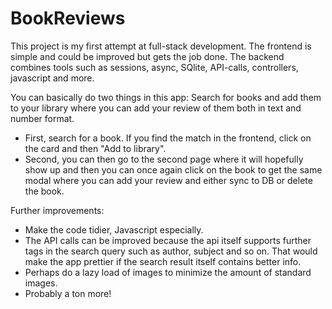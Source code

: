 # BookReviews
This project is my first attempt at full-stack development. The frontend is simple and could be improved but gets the job done. The backend combines tools such as sessions, async, SQlite, API-calls, controllers, javascript and more.

You can basically do two things in this app: 
Search for books and add them to your library where you can add your review of them both in text and number format. 
* First, search for a book. If you find the match in the frontend, click on the card and then "Add to library". 
* Second, you can then go to the second page where it will hopefully show up and then you can once again click on the book to get the same modal where you can add your review and either sync to DB or delete the book.

Further improvements: 
* Make the code tidier, Javascript especially. 
* The API calls can be improved because the api itself supports further tags in the search query such as author, subject and so on. That would make the app prettier if the search result itself contains better info.
* Perhaps do a lazy load of images to minimize the amount of standard images.
* Probably a ton more!

